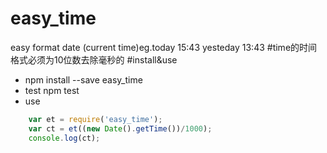 # easy_time
easy format date (current time)eg.today 15:43  yesteday 13:43
#time的时间格式必须为10位数去除毫秒的
#install&use
  * npm install --save easy_time
  * test npm test
  * use
  
```javascript
    var et = require('easy_time');
    var ct = et((new Date().getTime())/1000);
    console.log(ct);
```
